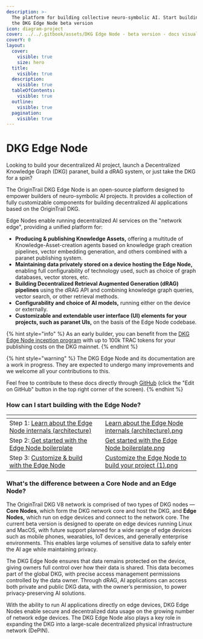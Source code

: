 ```yaml
---
description: >-
  The platform for building collective neuro-symbolic AI. Start building with
  the DKG Edge Node beta version
icon: diagram-project
cover: ../../.gitbook/assets/DKG Edge Node - beta version - docs visual2 1 (1).png
coverY: 0
layout:
  cover:
    visible: true
    size: hero
  title:
    visible: true
  description:
    visible: true
  tableOfContents:
    visible: true
  outline:
    visible: true
  pagination:
    visible: true
---
```


# DKG Edge Node

Looking to build your decentralized AI project, launch a Decentralized Knowledge Graph (DKG) paranet, build a dRAG system, or just take the DKG for a spin?&#x20;

The OriginTrail DKG Edge Node is an open-source platform designed to empower builders of neuro-symbolic AI projects. It provides a collection of fully customizable components for building decentralized AI applications based on the OriginTrail DKG.&#x20;

Edge Nodes enable running decentralized AI services on the "network edge", providing a unified platform for:&#x20;

* **Producing & publishing Knowledge Assets,** offering a multitude of Knowledge-Asset-creation agents based on knowledge graph creation pipelines, vector embedding generation, and others combined with a paranet publishing system.
* **Maintaining data privately stored on a device hosting the Edge Node,** enabling full configurability of technology used, such as choice of graph databases, vector stores, etc.
* **Building Decentralized Retrieval Augmented Generation (dRAG) pipelines** using the dRAG API and combining knowledge graph queries, vector search, or other retrieval methods.
* **Configurability and choice of AI models,** running either on the device or externally.
* **Customizable and extendable user interface (UI) elements for your projects, such as paranet UIs,** on the basis of the Edge Node codebase.

{% hint style="info" %}
As an early builder, you can benefit from the [DKG Edge Node inception program](dkg-edge-node-inception-program.md) with up to 100k TRAC tokens for your publishing costs on the DKG mainnet.&#x20;
{% endhint %}

{% hint style="warning" %}
The DKG Edge Node and its documentation are a work in progress. They are expected to undergo many improvements and we welcome all your contributions to this.&#x20;

Feel free to contribute to these docs directly through [GitHub](https://github.com/OriginTrail/dkg-docs) (click the "Edit on GitHub" button in the top right corner of the screen).&#x20;
{% endhint %}

### How can I start building with the Edge Node?

<table data-view="cards" data-full-width="false"><thead><tr><th></th><th></th><th data-hidden data-card-cover data-type="files"></th></tr></thead><tbody><tr><td>Step 1: <a href="dkg-edge-node-architecture.md">Learn about the Edge Node internals (architecture)</a></td><td></td><td><a href="../../.gitbook/assets/Learn about the Edge Node internals (architecture).png">Learn about the Edge Node internals (architecture).png</a></td></tr><tr><td>Step 2:<a href="get-started-with-the-edge-node-boilerplate/manual-setup.md"> </a><a href="get-started-with-the-edge-node-boilerplate/">Get started with the Edge Node boilerplate</a></td><td></td><td><a href="../../.gitbook/assets/Get started with the Edge Node boilerplate.png">Get started with the Edge Node boilerplate.png</a></td></tr><tr><td>Step 3: <a href="customize-and-build-with-the-edge-node.md">Customize &#x26; build with the Edge Node</a></td><td></td><td><a href="../../.gitbook/assets/Customize the Edge Node to build your project (1).png">Customize the Edge Node to build your project (1).png</a></td></tr></tbody></table>

### What's the difference between a Core Node and an Edge Node?

The OriginTrail DKG V8 network is comprised of two types of DKG nodes — **Core Nodes**, which form the DKG network core and host the DKG, and **Edge Nodes,** which run on edge devices and connect to the network core. The current beta version is designed to operate on edge devices running Linux and MacOS, with future support planned for a wide range of edge devices such as mobile phones, wearables, IoT devices, and generally enterprise environments. This enables large volumes of sensitive data to safely enter the AI age while maintaining privacy.

The DKG Edge Node ensures that data remains protected on the device, giving owners full control over how their data is shared. This data becomes part of the global DKG, with precise access management permissions controlled by the data owner. Through dRAG, AI applications can access both private and public DKG data, with the owner’s permission, to power privacy-preserving AI solutions.

With the ability to run AI applications directly on edge devices, DKG Edge Nodes enable secure and decentralized data usage on the growing number of network edge devices. The DKG Edge Node also plays a key role in expanding the DKG into a large-scale decentralized physical infrastructure network (DePIN).
